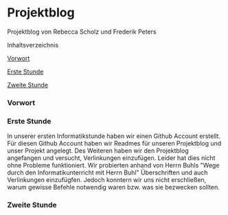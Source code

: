 # Projektblog

Projektblog von Rebecca Scholz und Frederik Peters

 Inhaltsverzeichnis
 
[Vorwort](#einf)

[Erste Stunde](#einf)

[Zweite Stunde](#einf)

### Vorwort<a name="einf"></a> 



### <a name="einf"></a> Erste Stunde

In unserer ersten Informatikstunde haben wir einen Github Account erstellt. Für diesen Github Account haben wir Readmes für unseren Projektblog und unser Projekt angelegt. Des Weiteren haben wir den Projektblog angefangen und versucht, Verlinkungen einzufügen. Leider hat dies nicht ohne Probleme funktioniert. Wir probierten anhand von Herrn Buhls "Wege durch den Informatikunterricht mit Herrn Buhl" Überschriften und auch Verlinkungen einzufügfen. Jedoch konntern wir uns nicht erschließen, warum gewisse Befehle notwendig waren bzw. was sie bezwecken sollten.

### <a name="einf"></a> Zweite Stunde
